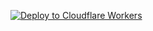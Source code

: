 [![Deploy to Cloudflare Workers](https://deploy.workers.cloudflare.com/button)](https://github.com/TerumasaNakano/cf-ts-worker)
